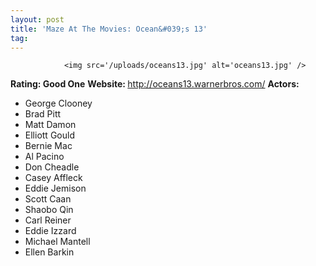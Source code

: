 ```yaml
---
layout: post
title: 'Maze At The Movies: Ocean&#039;s 13'
tag: 
---
```



                <img src='/uploads/oceans13.jpg' alt='oceans13.jpg' />
<p><strong>Rating: Good One</strong>
<strong>Website: </strong><a href="http://oceans13.warnerbros.com/"><a href="http://oceans13.warnerbros.com/">http://oceans13.warnerbros.com/</a></a>
<strong>Actors:</strong></p>
<ul>
    <li>George Clooney</li>
    <li>Brad Pitt</li>
    <li>Matt Damon</li>
    <li>Elliott Gould</li>
    <li>Bernie Mac</li>
    <li>Al Pacino</li>
    <li>Don Cheadle</li>
    <li>Casey Affleck</li>
    <li>Eddie Jemison</li>
    <li>Scott Caan</li>
    <li>Shaobo Qin</li>
    <li>Carl Reiner</li>
    <li>Eddie Izzard</li>
    <li>Michael Mantell</li>
    <li>Ellen Barkin</li>
</ul>
            
